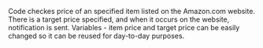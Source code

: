 Code checkes price of an specified item listed on the Amazon.com website.
There is a target price specified, and when it occurs on the website, notification is sent.
Variables - item price and target price can be easily changed so it can be reused for day-to-day purposes.
